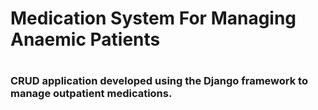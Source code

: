# Medication System For Managing Anaemic Patients
#
### CRUD application developed using the Django framework to manage outpatient medications.
